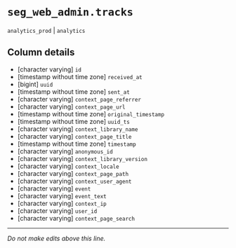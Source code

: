 # `seg_web_admin.tracks`
`analytics_prod` | `analytics`

## Column details
* [character varying] `id`
* [timestamp without time zone] `received_at`
* [bigint]    `uuid`
* [timestamp without time zone] `sent_at`
* [character varying] `context_page_referrer`
* [character varying] `context_page_url`
* [timestamp without time zone] `original_timestamp`
* [timestamp without time zone] `uuid_ts`
* [character varying] `context_library_name`
* [character varying] `context_page_title`
* [timestamp without time zone] `timestamp`
* [character varying] `anonymous_id`
* [character varying] `context_library_version`
* [character varying] `context_locale`
* [character varying] `context_page_path`
* [character varying] `context_user_agent`
* [character varying] `event`
* [character varying] `event_text`
* [character varying] `context_ip`
* [character varying] `user_id`
* [character varying] `context_page_search`

-------------------------------------------------------------------------------
*Do not make edits above this line.*
